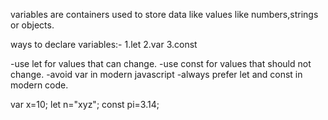variables are containers used to store data like values like numbers,strings or objects.

ways to declare variables:-
     1.let
     2.var
     3.const

-use let for values that can change.
-use const for values that should not change.
-avoid var in modern javascript
-always prefer let and const in modern code.

var x=10;
let n="xyz";
const pi=3.14;